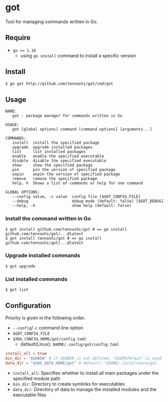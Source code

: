 # got
Tool for managing commands written in Go.

## Require
* `go >= 1.16`
  * using `go install` command to install a specific version

## Install
```bash
$ go get http://github.com/tennashi/got/cmd/got
```

## Usage
```
NAME:
   got - package manager for commands written in Go

USAGE:
   got [global options] command [command options] [arguments...]

COMMANDS:
   install  install the specified package
   upgrade  upgrade installed packages
   list     list installed packages
   enable   enable the specified executable
   disable  disable the specified executable
   show     show the specified package
   pin      pin the version of specified package
   unpin    unpin the version of specified package
   remove   remove the specified package
   help, h  Shows a list of commands or help for one command

GLOBAL OPTIONS:
   --config value, -c value  config file [$GOT_CONFIG_FILE]
   --debug                   debug mode (default: false) [$GOT_DEBUG]
   --help, -h                show help (default: false)
```

### Install the command written in Go
```
$ got install github.com/tennashi/got # == go install github.com/tennashi/got/...@latest
$ got install tennashi/got # == go install github.com/tennashi/got/...@latest
```

### Upgrade installed commands
```
$ got upgrade
```

### List installed commands
```
$ got list
```

## Configuration
Priority is given in the following order.

* `--config`/`-c` command line option
* `$GOT_CONFIG_FILE`
* `$XDG_CONFIG_HOME/got/config.toml`
  * default(Linux): `$HOME/.config/got/config.toml`

```toml
install_all = true
bin_dir = "$GOBIN" # if $GOBIN is not defined, "$GOPATH/bin" is used
data_dir = "$XDG_DATA_HOME/got" # default: "$HOME/.local/share/got
```

* `install_all`: Specifies whether to install all main packages under the specified module path
* `bin_dir`: Directory to create symlinks for executables
* `data_dir`: Directory of data to manage the installed modules and the executable files
